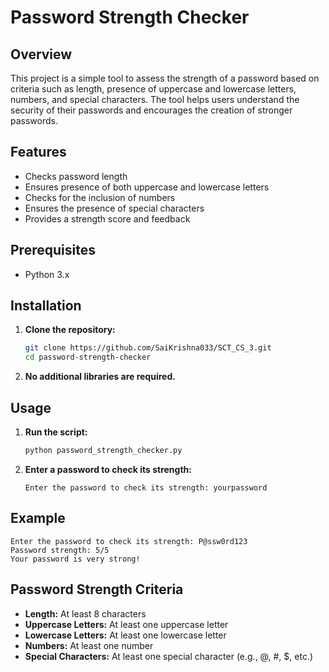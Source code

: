 # Password Strength Checker

## Overview

This project is a simple tool to assess the strength of a password based on criteria such as length, presence of uppercase and lowercase letters, numbers, and special characters. The tool helps users understand the security of their passwords and encourages the creation of stronger passwords.

## Features

- Checks password length
- Ensures presence of both uppercase and lowercase letters
- Checks for the inclusion of numbers
- Ensures the presence of special characters
- Provides a strength score and feedback

## Prerequisites

- Python 3.x

## Installation

1. **Clone the repository:**

    ```sh
    git clone https://github.com/SaiKrishna033/SCT_CS_3.git
    cd password-strength-checker
    ```

2. **No additional libraries are required.**

## Usage

1. **Run the script:**

    ```sh
    python password_strength_checker.py
    ```

2. **Enter a password to check its strength:**

    ```plaintext
    Enter the password to check its strength: yourpassword
    ```

## Example

```plaintext
Enter the password to check its strength: P@ssw0rd123
Password strength: 5/5
Your password is very strong!
```

## Password Strength Criteria

- **Length:** At least 8 characters
- **Uppercase Letters:** At least one uppercase letter
- **Lowercase Letters:** At least one lowercase letter
- **Numbers:** At least one number
- **Special Characters:** At least one special character (e.g., @, #, $, etc.)
